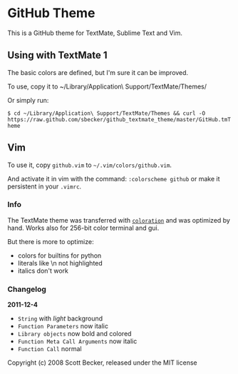# GitHub Theme

This is a GitHub theme for TextMate, Sublime Text and Vim.

## Using with TextMate 1

The basic colors are defined, but I'm sure it can be improved.

To use, copy it to ~/Library/Application\ Support/TextMate/Themes/

Or simply run:

`$ cd ~/Library/Application\ Support/TextMate/Themes && curl -O https://raw.github.com/sbecker/github_textmate_theme/master/GitHub.tmTheme`

## Vim

To use it, copy `github.vim` to `~/.vim/colors/github.vim`.

And activate it in vim with the command: `:colorscheme github` or make it persistent in your `.vimrc`.

### Info

The TextMate theme was transferred with [`coloration`](http://coloration.sickill.net/) and was optimized by hand. Works also for 256-bit color terminal and gui.

But there is more to optimize:

 * colors for builtins for python
 * literals like \n not highlighted
 * italics don't work

### Changelog

 **2011-12-4**

  * `String` with *light* background
  * `Function Parameters` now italic
  * `Library objects` now bold and colored
  * `Function Meta Call Arguments` now italic
  * `Function Call` normal

Copyright (c) 2008 Scott Becker, released under the MIT license
